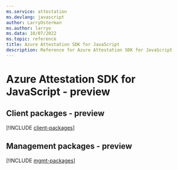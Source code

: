 ```yaml
---
ms.service: attestation
ms.devlang: javascript
author: LarryOsterman
ms.author: larryo
ms.data: 10/07/2022
ms.topic: reference
title: Azure Attestation SDK for JavaScript
description: Reference for Azure Attestation SDK for JavaScript
---
```

# Azure Attestation SDK for JavaScript - preview

## Client packages - preview
[!INCLUDE [client-packages](attestation-client-index.md)]
## Management packages - preview
[!INCLUDE [mgmt-packages](attestation-mgmt-index.md)]
